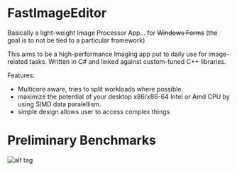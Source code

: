 # FastImageEditor

Basically a light-weight Image Processor App... for ~~Windows Forms~~ (the goal is to not be tied to a particular framework)

This aims to be a high-performance Imaging app put to daily use for image-related tasks.
Written in C# and linked against custom-tuned C++ libraries.

Features:

- Multicore aware, tries to split workloads where possible.
- maximize the potential of your desktop x86/x86-64 Intel or Amd CPU by using SIMD data paralellism. 
- simple design allows user to access complex things

# Preliminary Benchmarks

![alt tag](https://raw.github.com/theradeonxt/FastImageEditor/master/Capture.PNG)
